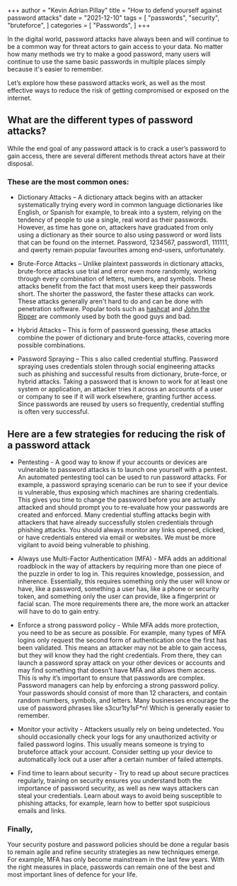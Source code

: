+++
author = "Kevin Adrian Pillay"
title = "How to defend yourself against password attacks"
date = "2021-12-10"
tags = [
    "passwords",
    "security",
    "bruteforce",
]
categories = [
    "Passwords",
]
+++

In the digital world, password attacks have always been and will continue to be a common way for threat actors to gain access to your data. 
No matter how many methods we try to make a good password, many users will continue to use the same basic passwords in multiple places simply because it's easier to remember. 

Let’s explore how these password attacks work, as well as the most effective ways to reduce the risk of getting compromised or exposed on the internet.

## What are the different types of password attacks?

While the end goal of any password attack is to crack a user’s password to gain access, there are several different methods threat actors have at their disposal. 

### These are the most common ones:

- Dictionary Attacks – A dictionary attack begins with an attacker systematically trying every word in common language dictionaries like English, or Spanish for example, 
  to break into a system, relying on the tendency of people to use a single, real word as their passwords. However, as time has gone on, attackers have graduated 
  from only using a dictionary as their source to also using password or word lists that can be found on the internet. Password, 1234567, password1, 111111, and qwerty 
  remain popular favourites among end-users, unfortunately.
  
- Brute-Force Attacks – Unlike plaintext passwords in dictionary attacks, brute-force attacks use trial and error even more randomly, working through every combination of 
  letters, numbers, and symbols. These attacks benefit from the fact that most users keep their passwords short. 
  The shorter the password, the faster these attacks can work. These attacks generally aren't hard to do and can be done with penetration software. 
  Popular tools such as [hashcat](https://hashcat.net/hashcat/) and [John the Ripper](https://www.openwall.com/john/) are commonly used by both the good guys and bad.

- Hybrid Attacks – This is form of password guessing, these attacks combine the power of dictionary and brute-force attacks, covering more possible combinations.

- Password Spraying – This s also called credential stuffing. Password spraying uses credentials stolen through social engineering attacks such as phishing and successful 
  results from dictionary, brute-force, or hybrid attacks. Taking a password that is known to work for at least one system or application, an attacker tries it across an 
  accounts of a user or company to see if it will work elsewhere, granting further access. Since passwords are reused by users so frequently, credential stuffing is often 
  very successful.

## Here are a few strategies for reducing the risk of a password attack

- Pentesting - A good way to know if your accounts or devices are vulnerable to password attacks is to launch one yourself with a pentest. An automated pentesting tool can be 
  used to run password attacks. For example, a password spraying scenario can be run to see if your device is vulnerable, thus exposing which machines are sharing credentials. 
  This gives you time to change the password before you are actually attacked and should prompt you to re-evaluate how your passwords are created and enforced.
  Many credential stuffing attacks begin with attackers that have already successfully stolen credentials through phishing attacks. You should always monitor any links opened, 
  clicked, or have credentials entered via email or websites. We must be more vigilant to avoid being vulnerable to phishing.

- Always use Multi-Factor Authentication (MFA) - MFA adds an additional roadblock in the way of attackers by requiring more than one piece of the puzzle in order to log in. 
  This requires knowledge, possession, and inherence. Essentially, this requires something only the user will know or have, like a password, something a user has, like a phone 
  or security token, and something only the user can provide, like a fingerprint or facial scan. The more requirements there are, the more work an attacker will have to do to 
  gain entry.

- Enforce a strong password policy - While MFA adds more protection, you need to be as secure as possible. For example, many types of MFA logins only request the second form 
  of authentication once the first has been validated. This means an attacker may not be able to gain access, but they will know they had the right credentials. From there, 
  they can launch a password spray attack on your other devices or accounts and may find something that doesn't have MFA and allows them access. This is why it’s important to 
  ensure that passwords are complex. Password managers can help by enforcing a strong password policy. Your passwords should consist of more than 12 characters, and contain 
  random numbers, symbols, and letters. Many businesses encourage the use of password phrases like s3cur1ty1sF*n! Which is generally easier to remember.

- Monitor your activity - Attackers usually rely on being undetected. You should occasionally check your logs for any unauthorized activity or failed password logins. This 
  usually means someone is trying to bruteforce attack your account. Consider setting up your device to automatically lock out a user after a certain number of failed attempts.

- Find time to learn about security - Try to read up about secure practices regularly, training on security ensures you understand both the importance of password security, 
  as well as new ways attackers can steal your credentials. Learn about ways to avoid being susceptible to phishing attacks, for example, learn how to better spot suspicious 
  emails and links.

### Finally, 

Your security posture and password policies should be done a regular basis to remain agile and refine security strategies as new techniques emerge. 
For example, MFA has only become mainstream in the last few years. 
With the right measures in place, passwords can remain one of the best and most important lines of defence for your life. 
